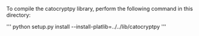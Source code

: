 To compile the catocryptpy library, perform the following command
in this directory:

'''
python setup.py install --install-platlib=../../lib/catocryptpy
'''
